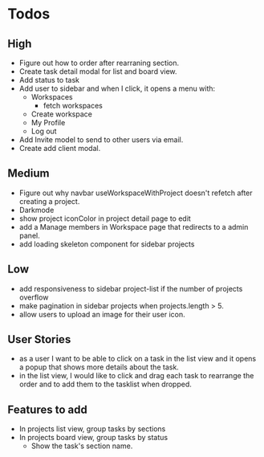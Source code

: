 # Todos

## High

- Figure out how to order after rearraning section.
- Create task detail modal for list and board view.
- Add status to task
- Add user to sidebar and when I click, it opens a menu with:
  - Workspaces
    - fetch workspaces
  - Create workspace
  - My Profile
  - Log out
- Add Invite model to send to other users via email.
- Create add client modal.

## Medium

- Figure out why navbar useWorkspaceWithProject doesn't refetch after creating a project.
- Darkmode
- show project iconColor in project detail page to edit
- add a Manage members in Workspace page that redirects to a admin panel.
- add loading skeleton component for sidebar projects

## Low

- add responsiveness to sidebar project-list if the number of projects overflow
- make pagination in sidebar projects when projects.length > 5.
- allow users to upload an image for their user icon.

## User Stories

- as a user I want to be able to click on a task in the list view and it opens a popup that shows more details about the task.
- in the list view, I would like to click and drag each task to rearrange the order and to add them to the tasklist when dropped.

## Features to add

- In projects list view, group tasks by sections
- In projects board view, group tasks by status
  - Show the task's section name.
